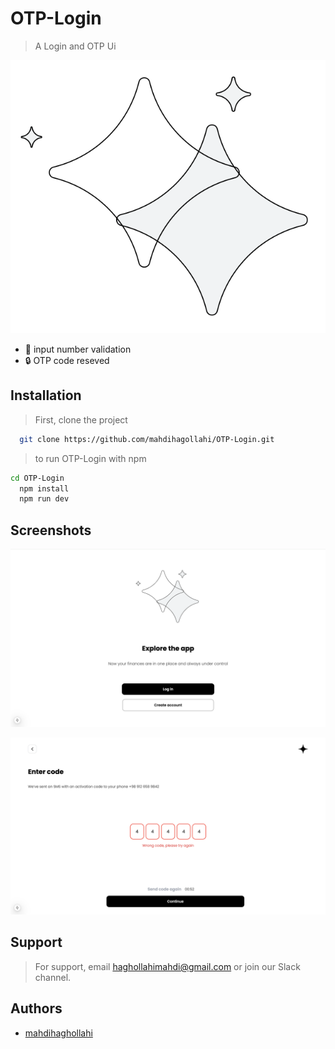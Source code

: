 

# OTP-Login

> A Login and OTP Ui

<!-- ![Logo](src/app/assent/Img/userPanel/Logo.png) -->
![Logo](https://github.com/mahdihagollahi/OTP-Login/blob/main/src/assent/Img/Landing/LandingLogo.svg
)





- 🔑 input number validation
- 🔒 OTP code reseved
  <!-- - ⚖️ This project is legal -->
  <!-- - 🪪 -->
  <!-- - 🔑 -->
  <!-- - 🔒 -->



## Installation

> First, clone the project

```bash
  git clone https://github.com/mahdihagollahi/OTP-Login.git
```

> to run OTP-Login with npm

```bash
cd OTP-Login
  npm install
  npm run dev
```




## Screenshots


![App Screenshot](https://github.com/mahdihagollahi/OTP-Login/blob/main/src/assent/Img/Screen/Screenshot%202024-11-10%20at%2018.26.54.png)

![Commit Badge](https://github.com/mahdihagollahi/OTP-Login/blob/main/src/assent/Img/Screen/Screenshot%202024-11-10%20at%2018.27.18.png)



## Support

> For support, email haghollahimahdi@gmail.com or join our Slack channel.


## Authors

- [mahdihaghollahi](https://github.com/mahdihagollahi)

